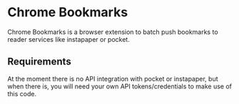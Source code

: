 Chrome Bookmarks
================

Chrome Bookmarks is a browser extension to batch push bookmarks to reader services like instapaper or pocket.

## Requirements
At the moment there is no API integration with pocket or instapaper, but when there is, you will need your own API tokens/credentials to make use of this code.
